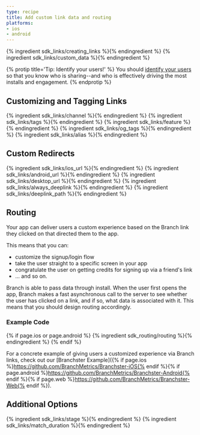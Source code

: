```yaml
---
type: recipe
title: Add custom link data and routing
platforms:
- ios
- android
---
```


{% ingredient sdk_links/creating_links %}{% endingredient %}
{% ingredient sdk_links/custom_data %}{% endingredient %}

{% protip title='Tip: Identify your users!'  %}
You should [identify your users](/recipes/configuring_client_apps/{{page.platform}}/#identifying-your-users) so that you know who is sharing--and who is effectively driving the most installs and engagement.
{% endprotip %}



## Customizing and Tagging Links

{% ingredient sdk_links/channel %}{% endingredient %}
{% ingredient sdk_links/tags %}{% endingredient %}
{% ingredient sdk_links/feature %}{% endingredient %}
{% ingredient sdk_links/og_tags %}{% endingredient %}
{% ingredient sdk_links/alias %}{% endingredient %}



## Custom Redirects 

{% ingredient sdk_links/ios_url %}{% endingredient %}
{% ingredient sdk_links/android_url %}{% endingredient %}
{% ingredient sdk_links/desktop_url %}{% endingredient %}
{% ingredient sdk_links/always_deeplink %}{% endingredient %}
{% ingredient sdk_links/deeplink_path %}{% endingredient %}



## Routing

Your app can deliver users a custom experience based on the Branch link they clicked on that directed them to the app.

This means that you can:

* customize the signup/login flow
* take the user straight to a specific screen in your app
* congratulate the user on getting credits for signing up via a friend's link
* ... and so on.

Branch is able to pass data through install. When the user first opens the app, Branch makes a fast asynchronous call to the server to see whether the user has clicked on a link, and if so, what data is associated with it. This means that you should design routing accordingly.

### Example Code

{% if page.ios or page.android %}
{% ingredient sdk_routing/routing %}{% endingredient %}
{% endif %}

For a concrete example of giving users a customized experience via Branch links, check out our [Branchster Example]({% if page.ios %}https://github.com/BranchMetrics/Branchster-iOS{% endif %}{% if page.android %}https://github.com/BranchMetrics/Branchster-Android{% endif %}{% if page.web %}https://github.com/BranchMetrics/Branchster-Web{% endif %}).



## Additional Options

{% ingredient sdk_links/stage %}{% endingredient %}
{% ingredient sdk_links/match_duration %}{% endingredient %}
